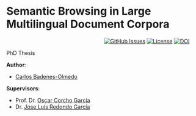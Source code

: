 # Semantic Browsing in Large Multilingual Document Corpora

&nbsp;&nbsp;&nbsp;&nbsp;&nbsp;&nbsp;&nbsp;&nbsp;&nbsp;&nbsp;&nbsp;&nbsp;&nbsp;&nbsp;&nbsp;&nbsp;&nbsp;&nbsp;&nbsp;&nbsp;&nbsp;&nbsp;&nbsp;&nbsp;&nbsp;&nbsp;&nbsp;&nbsp;&nbsp;&nbsp;&nbsp;&nbsp;&nbsp;&nbsp;&nbsp;&nbsp;&nbsp;&nbsp;&nbsp;&nbsp;&nbsp;&nbsp;&nbsp;&nbsp;&nbsp;&nbsp;&nbsp;&nbsp;&nbsp;&nbsp;&nbsp;&nbsp;&nbsp;&nbsp;&nbsp;&nbsp;&nbsp;&nbsp;&nbsp;&nbsp;&nbsp;&nbsp;&nbsp;&nbsp;
[![GitHub Issues](https://img.shields.io/github/issues/cbadenes/phd-thesis.svg)](https://github.com/cbadenes/phd-thesis/issues)
[![License](https://img.shields.io/badge/license-GPL3.0-blue.svg)](https://opensource.org/licenses/GPL-3.0)
[![DOI](https://img.shields.io/badge/doi-xxx-yellow.svg)](https://zenodo.org/badge/latestdoi/xxxx)


PhD Thesis

**Author**:  
  * [Carlos Badenes-Olmedo](https://scholar.google.com/citations?user=7U87QYEAAAAJ&hl=es)  
  
**Supervisors**:  
  * Prof. Dr. [Oscar Corcho García](https://scholar.google.com/citations?user=TzubuoF0OCwC&hl=es)  
  * Dr. [Jose Luís Redondo García](https://scholar.google.com/citations?user=YY37C-4AAAAJ&hl=es)
